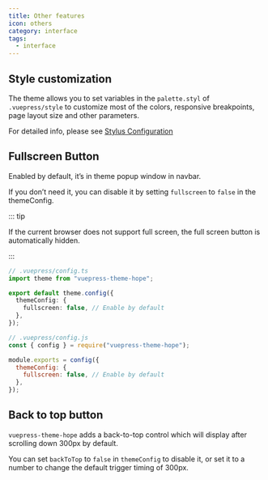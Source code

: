 ```yaml
---
title: Other features
icon: others
category: interface
tags:
  - interface
---
```


## Style customization

The theme allows you to set variables in the `palette.styl` of `.vuepress/style` to customize most of the colors, responsive breakpoints, page layout size and other parameters.

For detailed info, please see [Stylus Configuration](../../config/stylus.md)

## Fullscreen Button

Enabled by default, it’s in theme popup window in navbar.

If you don’t need it, you can disable it by setting `fullscreen` to `false` in the themeConfig.

::: tip

If the current browser does not support full screen, the full screen button is automatically hidden.

:::

<CodeGroup>
<CodeGroupItem title="ts">

```ts {6}
// .vuepress/config.ts
import theme from "vuepress-theme-hope";

export default theme.config({
  themeConfig: {
    fullscreen: false, // Enable by default
  },
});
```

</CodeGroupItem>

<CodeGroupItem title="js">

```js {6}
// .vuepress/config.js
const { config } = require("vuepress-theme-hope");

module.exports = config({
  themeConfig: {
    fullscreen: false, // Enable by default
  },
});
```

</CodeGroupItem>
</CodeGroup>

## Back to top button

`vuepress-theme-hope` adds a back-to-top control which will display after scrolling down 300px by default.

You can set `backToTop` to `false` in `themeConfig` to disable it, or set it to a number to change the default trigger timing of 300px.
